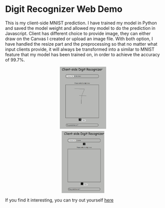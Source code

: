 # Digit Recognizer Web Demo 

This is my client-side MNIST prediction. I have trained my model in Python and saved the model weight and allowed my model to do the prediction in Javascript. Client has different choice to provide image, they can either draw on the Canvas I created or upload an image file. With both option, I have handled the resize part and the preprocessing so that no matter what input clients provide, it will always be transformed into a similar to MNIST feature that my model has been trained on, in order to achieve the accuracy of 99.7%. 

<img alt="A demo" src="demo1.PNG" style="height: 5vh; display: block; margin: 0.5em auto;">

<img alt="A demo" src="demo2.PNG" style="height: 5vh; display: block; margin: 0.5em auto;">

If you find it interesting, you can try out yourself [here](https://mytran2111.github.io/DigitRecognizer_web_demo/)

